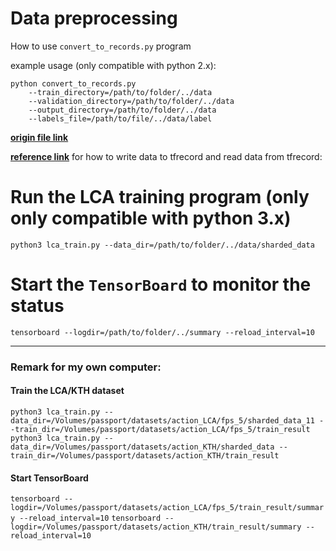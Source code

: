 # Data preprocessing

How to use `convert_to_records.py` program

example usage (only compatible with python 2.x): 
```
python convert_to_records.py
    --train_directory=/path/to/folder/../data
    --validation_directory=/path/to/folder/../data
    --output_directory=/path/to/folder/../data
    --labels_file=/path/to/file/../data/label 
```

[**origin file link**](https://github.com/tensorflow/models/blob/master/inception/inception/data/build_image_data.py)

[**reference link**](https://www.tensorflow.org/versions/r0.10/how_tos/reading_data/index.html#file-formats) for how to write data to tfrecord and read data from tfrecord:

# Run the LCA training program (only only compatible with python 3.x)

`python3 lca_train.py --data_dir=/path/to/folder/../data/sharded_data`

# Start the `TensorBoard` to monitor the status

`tensorboard --logdir=/path/to/folder/../summary --reload_interval=10`

---

### Remark for my own computer:

#### Train the LCA/KTH dataset

`python3 lca_train.py --data_dir=/Volumes/passport/datasets/action_LCA/fps_5/sharded_data_11 --train_dir=/Volumes/passport/datasets/action_LCA/fps_5/train_result`
`python3 lca_train.py --data_dir=/Volumes/passport/datasets/action_KTH/sharded_data --train_dir=/Volumes/passport/datasets/action_KTH/train_result`

#### Start TensorBoard

`tensorboard --logdir=/Volumes/passport/datasets/action_LCA/fps_5/train_result/summary --reload_interval=10`
`tensorboard --logdir=/Volumes/passport/datasets/action_KTH/train_result/summary --reload_interval=10`